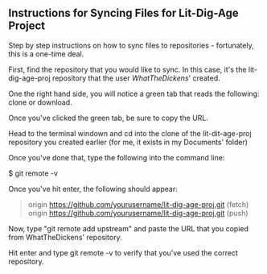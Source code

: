 ## Instructions for Syncing Files for Lit-Dig-Age Project

Step by step instructions on how to sync files to repositories - fortunately, this is a one-time deal. 

First, find the repository that you would like to sync. In this case, it's the lit-dig-age-proj repository that the user _WhatTheDickens_' created. 

One the right hand side, you will notice a green tab that reads the following: clone or download. 

Once you've clicked the green tab, be sure to copy the URL. 

Head to the terminal windown and cd into the clone of the lit-dit-age-proj repository you created earlier (for me, it exists in my Documents' folder)

Once you've done that, type the following into the command line: 

$ git remote -v

Once you've hit enter, the following should appear: 

> origin https://github.com/yourusername/lit-dig-age-proj.git (fetch)
> origin https://github.com/yourusername/lit-dig-age-proj.git (push)

Now, type "git remote add upstream" and paste the URL that you copied from WhatTheDickens' repository. 

Hit enter and type git remote -v to verify that you've used the correct repository. 
